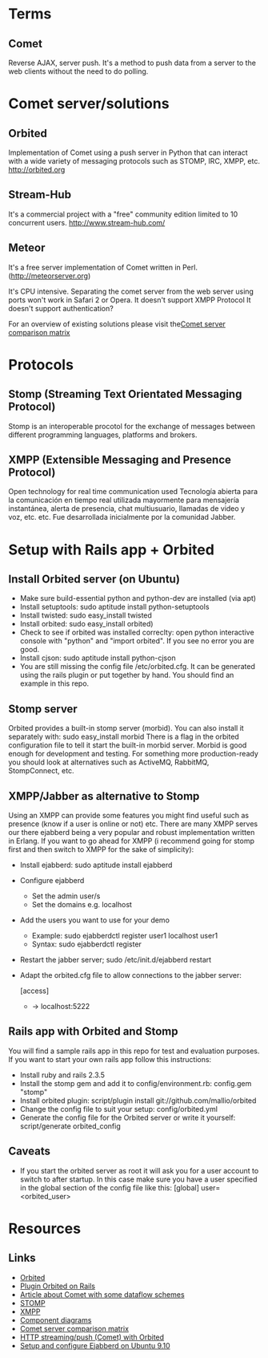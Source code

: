 Terms
========

Comet
-----
Reverse AJAX, server push. It's a method to push data from a server to the web clients without the need to do polling.

Comet server/solutions
======================

Orbited
-------
Implementation of Comet using a push server in Python that can interact with a wide variety of messaging protocols such as STOMP, IRC, XMPP, etc.
http://orbited.org

Stream-Hub
----------
It's a commercial project with a "free" community edition limited to 10 concurrent users.
http://www.stream-hub.com/

Meteor
------
It's a free server implementation of Comet written in Perl. (http://meteorserver.org)

It's CPU intensive.
Separating the comet server from the web server using ports won't work in Safari 2 or Opera.
It doesn't support XMPP Protocol
It doesn't support authentication?


For an overview of existing solutions please visit  the[Comet server comparison matrix](http://cometdaily.com/maturity.html)

Protocols
==========

Stomp (Streaming Text Orientated Messaging Protocol)
----------------------------------------------------
Stomp is an interoperable procotol for the exchange of messages between different programming languages, platforms and brokers.

XMPP (Extensible Messaging and Presence Protocol)
-------------------------------------------------
Open technology for real time communication used 
Tecnología abierta para la comunicación en tiempo real utilizada mayormente para mensajería instantánea, alerta de presencia, chat multiusuario, llamadas de video y voz, etc. etc. Fue desarrollada inicialmente por la comunidad Jabber.

Setup with Rails app + Orbited
==============================

Install Orbited server (on Ubuntu)
----------------------------------
* Make sure build-essential python and python-dev are installed (via apt)
* Install setuptools: sudo aptitude install python-setuptools
* Install twisted: sudo easy_install twisted
* Install orbited: sudo easy_install orbited)
* Check to see if orbited was installed correclty: open python interactive console with "python" and "import orbited". If you see no error you are good.
* Install cjson: sudo aptitude install python-cjson
* You are still missing the config file /etc/orbited.cfg. It can be generated using the rails plugin or put together by hand. You should find an example in this repo.

Stomp server
------------
Orbited provides a built-in stomp server (morbid). You can also install it separately with: sudo easy_install morbid
There is a flag in the orbited configuration file to tell it start the built-in morbid server.
Morbid is good enough for development and testing. For something more production-ready you should look at alternatives such as ActiveMQ, RabbitMQ, StompConnect, etc.

XMPP/Jabber as alternative to Stomp
-----------------------------------
Using an XMPP can provide some features you might find useful such as presence (know if a user is online or not) etc. There are many XMPP serves our there ejabberd being a very popular and robust implementation written in Erlang.
If you want to go ahead for XMPP (i recommend going for stomp first and then switch to XMPP for the sake of simplicity):
* Install ejabberd: sudo aptitude install ejabberd
* Configure ejabberd
   * Set the admin user/s
   * Set the domains e.g. localhost
* Add the users you want to use for your demo
   * Example: sudo ejabberdctl register user1 localhost user1
   * Syntax: sudo ejabberdctl register <username> <domain> <password>
* Restart the jabber server; sudo /etc/init.d/ejabberd restart
* Adapt the orbited.cfg file to allow connections to the jabber server:

    [access]
    * -> localhost:5222

Rails app with Orbited and Stomp
--------------------------------
You will find a sample rails app in this repo for test and evaluation purposes.
If you want to start your own rails app follow this instructions:

* Install ruby and rails 2.3.5
* Install the stomp gem and add it to config/environment.rb: config.gem "stomp"
* Install orbited plugin: script/plugin install git://github.com/mallio/orbited
* Change the config file to suit your setup: config/orbited.yml
* Generate the config file for the Orbited server or write it yourself: script/generate orbited_config

Caveats
-------

* If you start the orbited server as root it will ask you for a user account to switch to after startup. In this case make sure you have a user specified in the global section of the config file like this:
[global]
user=<orbited_user>
  
Resources
=========

Links
-----
* [Orbited](http://orbited.org/)
* [Plugin Orbited on Rails](http://github.com/mallio/orbited)
* [Article about Comet with some dataflow schemes](http://ajaxian.com/archives/comet-a-new-approach-to-ajax-applications)
* [STOMP](http://stomp.codehaus.org/)
* [XMPP](http://xmpp.org/)
* [Component diagrams](http://orbited.org/wiki/MorbidQ)
* [Comet server comparison matrix](http://cometdaily.com/maturity.html)
* [HTTP streaming/push (Comet) with Orbited](http://rrn.dk/http-streaming-push-comet-with-orbited)
* [Setup and configure Ejabberd on Ubuntu 9.10](http://library.linode.com/real-time-messaging/xmpp-servers/install-ejabberd-ubuntu-9.10-karmic)

